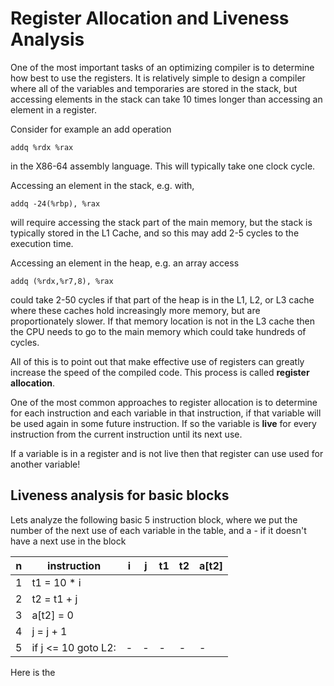 # Register Allocation and Liveness Analysis

One of the most important tasks of an optimizing compiler is to determine how best to use the
registers.  It is relatively simple to design a compiler where all of the variables and temporaries
are stored in the stack, but accessing elements in the stack can take 10 times longer than accessing
an element in a register.  

Consider for example an add operation
```
addq %rdx %rax
```
in the X86-64 assembly language. This will typically take one clock cycle. 

Accessing an element in the stack, e.g. with,
```
addq -24(%rbp), %rax
```
will require accessing the stack part of the main memory, but
the stack is typically stored in the L1 Cache, and so this may add 2-5 cycles 
to the execution time.

Accessing an element in the heap, e.g. an array access
```
addq (%rdx,%r7,8), %rax
```
could take 2-50 cycles if that part of the heap is in the L1, L2, or L3 cache
where these caches hold increasingly more memory, but are proportionately slower.
If that memory location is not in the L3 cache then the CPU needs to go to the main
memory which could take hundreds of cycles.

All of this is to point out that make effective use of registers can greatly
increase the speed of the compiled code. This process is called **register allocation**.

One of the most common approaches to register allocation is to determine for each
instruction and each variable in that instruction, if that variable will be used
again in some future instruction.  If so the variable is **live** for every instruction
from the current instruction until its next use. 

If a variable is in a register and is not live then that register can use used for
another variable!

## Liveness analysis for basic blocks
Lets analyze the following basic 5 instruction block,
where we put the number of the next use of each variable in the table, 
and a - if it doesn't have a next use in the block

| n | instruction | i | j | t1 | t2 | a[t2] |
| --- | --- | --- | --- | --- | --- | --- |
|1|  t1 = 10 * i |  |  |  |  | |
|2|  t2 = t1 + j |  |  |  |  | |
|3|  a[t2] = 0  |  |  |  |  | |
|4|  j = j + 1  |  |  |  |  | |
|5|  if j <= 10 goto L2:  | - | - | - | - | - |

Here is the 





